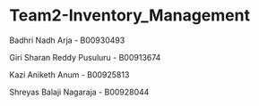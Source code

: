 # Team2-Inventory_Management

Badhri Nadh Arja - B00930493

Giri Sharan Reddy Pusuluru - B00913674

Kazi Aniketh Anum - B00925813



Shreyas Balaji Nagaraja - B00928044
